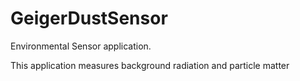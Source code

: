 # GeigerDustSensor
Environmental Sensor application.

This application measures background radiation and particle matter
